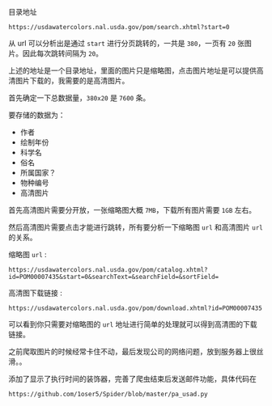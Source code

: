目录地址
```
https://usdawatercolors.nal.usda.gov/pom/search.xhtml?start=0
```
从 url 可以分析出是通过 `start` 进行分页跳转的，一共是 `380`，一页有 `20` 张图片。因此每次跳转间隔为 `20`。

上述的地址是一个目录地址，里面的图片只是缩略图，点击图片地址是可以提供高清图片下载的，我需要的是高清图片。


首先确定一下总数据量，`380x20` 是 `7600` 条。

要存储的数据为：
+ 作者
+ 绘制年份
+ 科学名
+ 俗名
+ 所属国家？
+ 物种编号
+ 高清图片

首先高清图片需要分开放，一张缩略图大概 `7MB`，下载所有图片需要 `1GB` 左右。

然后高清图片需要点击才能进行跳转，所有要分析一下缩略图 `url` 和高清图片 `url` 的关系。

缩略图 `url` :
```
https://usdawatercolors.nal.usda.gov/pom/catalog.xhtml?id=POM00007435&start=0&searchText=&searchField=&sortField=
```
高清图下载链接 :
```
https://usdawatercolors.nal.usda.gov/pom/download.xhtml?id=POM00007435
```

可以看到你只需要对缩略图的 `url` 地址进行简单的处理就可以得到高清图的下载链接。


之前爬取图片的时候经常卡住不动，最后发现公司的网络问题，放到服务器上很丝滑。。

添加了显示了执行时间的装饰器，完善了爬虫结束后发送邮件功能，具体代码在 
```
https://github.com/1oser5/Spider/blob/master/pa_usad.py
```